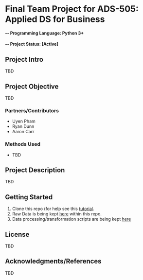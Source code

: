 # Final Team Project for ADS-505: Applied DS for Business

#### -- Programming Language: Python 3+
#### -- Project Status: [Active]

## Project Intro
TBD

## Project Objective
TBD

### Partners/Contributors
* Uyen Pham
* Ryan Dunn
* Aaron Carr


### Methods Used
* TBD

## Project Description
TBD

## Getting Started
1. Clone this repo (for help see this [tutorial](https://help.github.com/articles/cloning-a-repository/).
2. Raw Data is being kept [here](data) within this repo.
3. Data processing/transformation scripts are being kept [here](notebooks)

## License
TBD

## Acknowledgments/References
TBD